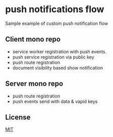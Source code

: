 # push notifications flow

Sample example of custom push notification flow

## Client mono repo

- service worker registration with push events.
- push service registration via public key
- push route registration
- document visibility based show notification

## Server mono repo

- push route registration
- push events send with data & vapid keys

## License

[MIT](https://choosealicense.com/licenses/mit/)

